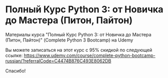 # Полный Курс Python 3: от Новичка до Мастера (Питон, Пайтон)

Материалы курса "Полный Курс Python 3: от Новичка до Мастера (Питон, Пайтон)" (Complete Python 3 Bootcamp) на Udemy


Вы можете записаться на этот курс с 95% скидкой по следующей ссылке:
https://www.udemy.com/course/complete-python-bootcamp-russian/?referralCode=C4474B876C493E8062DB

Спасибо!
